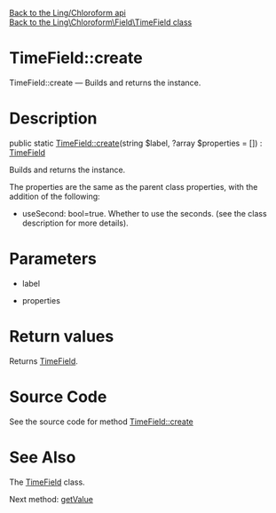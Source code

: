 [Back to the Ling/Chloroform api](https://github.com/lingtalfi/Chloroform/blob/master/doc/api/Ling/Chloroform.md)<br>
[Back to the Ling\Chloroform\Field\TimeField class](https://github.com/lingtalfi/Chloroform/blob/master/doc/api/Ling/Chloroform/Field/TimeField.md)


TimeField::create
================



TimeField::create — Builds and returns the instance.




Description
================


public static [TimeField::create](https://github.com/lingtalfi/Chloroform/blob/master/doc/api/Ling/Chloroform/Field/TimeField/create.md)(string $label, ?array $properties = []) : [TimeField](https://github.com/lingtalfi/Chloroform/blob/master/doc/api/Ling/Chloroform/Field/TimeField.md)




Builds and returns the instance.


The properties are the same as the parent class properties,
with the addition of the following:

- useSecond: bool=true. Whether to use the seconds. (see the class description for more details).




Parameters
================


- label

    

- properties

    


Return values
================

Returns [TimeField](https://github.com/lingtalfi/Chloroform/blob/master/doc/api/Ling/Chloroform/Field/TimeField.md).








Source Code
===========
See the source code for method [TimeField::create](https://github.com/lingtalfi/Chloroform/blob/master/Field/TimeField.php#L52-L59)


See Also
================

The [TimeField](https://github.com/lingtalfi/Chloroform/blob/master/doc/api/Ling/Chloroform/Field/TimeField.md) class.

Next method: [getValue](https://github.com/lingtalfi/Chloroform/blob/master/doc/api/Ling/Chloroform/Field/TimeField/getValue.md)<br>

